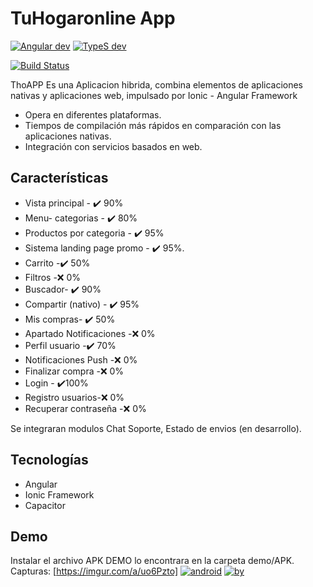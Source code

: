 # TuHogaronline App

[![Angular dev](https://img.shields.io/badge/Angular-DD0031?style=for-the-badge&logo=angular&logoColor=white)]() [![TypeS dev](https://img.shields.io/badge/TypeScript-007ACC?style=for-the-badge&logo=typescript&logoColor=white)]()

[![Build Status](https://travis-ci.org/joemccann/dillinger.svg?branch=master)](https://github.com/Alejooc/tho-ionic-app) 


ThoAPP Es una Aplicacion hibrida, combina elementos de aplicaciones nativas y aplicaciones web, impulsado por Ionic - Angular Framework

- Opera en diferentes plataformas.
- Tiempos de compilación más rápidos en comparación con las aplicaciones nativas.
- Integración con servicios basados en web.

## Características

- Vista principal - ✔️ 90%
- Menu- categorias - ✔️ 80%
- Productos por categoria - ✔️ 95%
- Sistema landing page promo - ✔️ 95%.
- Carrito -✔️ 50%
- Filtros -❌ 0%
- Buscador- ✔️ 90%
- Compartir (nativo) - ✔️ 95%
- Mis compras- ✔️ 50% 
- Apartado Notificaciones -❌  0%
- Perfil usuario -✔️  70%
- Notificaciones Push -❌  0%
- Finalizar compra -❌  0%
- Login - ✔️100%
- Registro usuarios-❌  0%
- Recuperar contraseña -❌  0%

Se integraran modulos Chat Soporte, Estado de envios (en desarrollo).

## Tecnologías

- Angular
- Ionic Framework 
- Capacitor


## Demo

Instalar el archivo APK DEMO lo encontrara en la carpeta demo/APK.
Capturas:
[https://imgur.com/a/uo6Pzto]
[![android](https://img.shields.io/badge/Android-3DDC84?style=for-the-badge&logo=android&logoColor=white)]() [![by](http://ForTheBadge.com/images/badges/built-with-love.svg)]()



